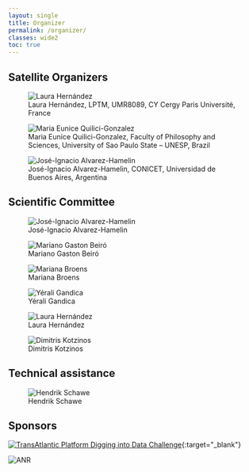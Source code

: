 ```yaml
---
layout: single
title: Organizer
permalink: /organizer/
classes: wide2
toc: true
---
```


## Satellite Organizers

<!-- I do not like the following construct :( -->

<figure title="Laura Hernández, LPTM, UMR8089, CY Cergy Paris Université, France">
  <img src="/img/org/lh.webp" alt="Laura Hernández"/>
  <figcaption>Laura Hernández, LPTM, UMR8089, CY Cergy Paris Université, France</figcaption>
</figure>

<figure title="Maria Eunice Quilici-Gonzalez, Faculty of Philosophy and Sciences, University of Sao Paulo State – UNESP, Brazil">
  <img src="/img/org/mg.webp" alt="Maria Eunice Quilici-Gonzalez"/>
  <figcaption>Maria Eunice Quilici-Gonzalez, Faculty of Philosophy and Sciences, University of Sao Paulo State – UNESP, Brazil</figcaption>
</figure>

<figure title="José-Ignacio Alvarez-Hamelin, CONICET, Universidad de Buenos Aires, Argentina">
  <img src="/img/org/ia.webp" alt="José-Ignacio Alvarez-Hamelin"/>
  <figcaption>José-Ignacio Alvarez-Hamelin, CONICET, Universidad de Buenos Aires, Argentina</figcaption>
</figure>

## Scientific Committee

<figure title="José-Ignacio Alvarez-Hamelin, CONICET, Universidad de Buenos Aires, Argentina">
  <img src="/img/org/ia.webp" alt="José-Ignacio Alvarez-Hamelin"/>
  <figcaption>José-Ignacio Alvarez-Hamelin</figcaption>
</figure>

<figure title="Mariano Gaston Beiró, CONICET, Universidad de Buenos Aires, Argentina">
  <img src="/img/org/mb.webp" alt="Mariano Gaston Beiró"/>
  <figcaption>Mariano Gaston Beiró</figcaption>
</figure>

<figure title="Mariana Broens, Faculty of Philosophy and Sciences – University of Sao Paulo State – UNESP, Brazil">
  <img src="/img/org/anon.webp" alt="Mariana Broens"/>
  <figcaption>Mariana Broens</figcaption>
</figure>

<!-- <figure title="Benjamin Fagard, Laboratoire LATTICE, UMR 8094 CNRS, ENS/PSL and U. Sorbonne nouvelle/USPC, France">
  <img src="/img/org/bf.webp" alt="Benjamin Fagard"/>
  <figcaption>Benjamin Fagard</figcaption>
</figure> -->

<figure title="Yérali Gandica, LPTM, UMR8089, CY Cergy Paris Université, France">
  <img src="/img/org/anon.webp" alt="Yérali Gandica"/>
  <figcaption>Yérali Gandica</figcaption>
</figure>

<figure title="Laura Hernández, LPTM, UMR8089, CY Cergy Paris Université, France">
  <img src="/img/org/lh.webp" alt="Laura Hernández"/>
  <figcaption>Laura Hernández</figcaption>
</figure>

<figure title="Dimitris Kotzinos, ETIS, CY Cergy Paris Université, France">
  <img src="/img/org/dk.webp" alt="Dimitris Kotzinos"/>
  <figcaption>Dimitris Kotzinos</figcaption>
</figure>

<!-- <figure title="Thierry Poibeau, Laboratoire LATTICE, UMR 8094 CNRS, ENS/PSL and U. Sorbonne nouvelle/USPC, France">
  <img src="/img/org/tp.webp" alt="Thierry Poibeau"/>
  <figcaption>Thierry Poibeau</figcaption>
</figure> -->



## Technical assistance

<figure title="Hendrik Schawe, LPTM, UMR8089, CY Cergy Paris Université, France">
  <img src="/img/org/hs.webp" alt="Hendrik Schawe"/>
  <figcaption>Hendrik Schawe</figcaption>
</figure>

## Sponsors

[![TransAtlantic Platform Digging into Data Challenge](/img/tap.webp)](https://diggingintodata.org/awards/2016/news/winners-round-four-t-ap-digging-data-challenge){:target="_blank"}


![ANR](/img/anr.webp)